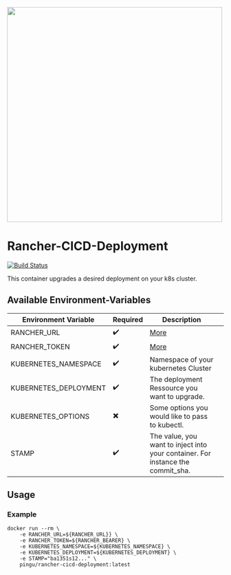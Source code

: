 <img src="https://i.imgur.com/Sv1Oqiu.png" width="500"/>

# Rancher-CICD-Deployment
[![Build Status](https://drone.quving.com/api/badges/Quving/rancher-cicd-deployment/status.svg)](https://drone.quving.com/Quving/rancher-cicd-deployment)


This container upgrades a desired deployment on your k8s cluster.


## Available Environment-Variables
| Environment Variable | Required | Description |   |
|----------------------|----------|-------------|---|
| RANCHER_URL          |  :heavy_check_mark:        | [More](https://rancher.com/docs/rancher/v2.x/en/cli/#cli-authentication)           |   |
| RANCHER_TOKEN        |  :heavy_check_mark:        | [More](https://rancher.com/docs/rancher/v2.x/en/cli/#cli-authentication)           |   |
| KUBERNETES_NAMESPACE |  :heavy_check_mark:        |  Namespace of your kubernetes Cluster                                              |   |   |
| KUBERNETES_DEPLOYMENT |  :heavy_check_mark:        | The deployment Ressource you want to upgrade.                                     |   |   |
| KUBERNETES_OPTIONS    |  :heavy_multiplication_x:  | Some options you would like to pass to kubectl.                                   |   |   |
| STAMP                 |  :heavy_check_mark:        | The value, you want to inject into your container. For instance the commit_sha.   |   |   |



## Usage
### Example
```
docker run --rm \
    -e RANCHER_URL=${RANCHER_URL}} \
    -e RANCHER_TOKEN=${RANCHER_BEARER} \
    -e KUBERNETES_NAMESPACE=${KUBERNETES_NAMESPACE} \
    -e KUBERNETES_DEPLOYMENT=${KUBERNETES_DEPLOYMENT} \
    -e STAMP="ba1351s12..." \
    pingu/rancher-cicd-deployment:latest
```
